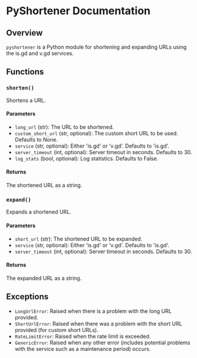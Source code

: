 # PyShortener Documentation

## Overview

`pyshortener` is a Python module for shortening and expanding URLs using the is.gd and v.gd services.

## Functions

### `shorten()`

Shortens a URL.

#### Parameters

- `long_url` (str): The URL to be shortened.
- `custom_short_url` (str, optional): The custom short URL to be used. Defaults to None.
- `service` (str, optional): Either 'is.gd' or 'v.gd'. Defaults to 'is.gd'.
- `server_timeout` (int, optional): Server timeout in seconds. Defaults to 30.
- `log_stats` (bool, optional): Log statistics. Defaults to False.

#### Returns

The shortened URL as a string.

### `expand()`

Expands a shortened URL.

#### Parameters

- `short_url` (str): The shortened URL to be expanded.
- `service` (str, optional): Either 'is.gd' or 'v.gd'. Defaults to 'is.gd'.
- `server_timeout` (int, optional): Server timeout in seconds. Defaults to 30.

#### Returns

The expanded URL as a string.

## Exceptions

- `LongUrlError`: Raised when there is a problem with the long URL provided.
- `ShortUrlError`: Raised when there was a problem with the short URL provided (for custom short URLs).
- `RateLimitError`: Raised when the rate limit is exceeded.
- `GenericError`: Raised when any other error (includes potential problems with the service such as a maintenance period) occurs.
